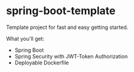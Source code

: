 # spring-boot-template

Template project for fast and easy getting started.

What you'll get:

- Spring Boot
- Spring Security with JWT-Token Authorization
- Deployable Dockerfile